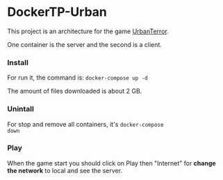# DockerTP-Urban

This project is an architecture for the game [UrbanTerror](https://www.urbanterror.info/home/).

One container is the server and the second is a client. 

### Install
For run it, the command is: <code>docker-compose up -d</code>

The amount of files downloaded is about 2 GB.

### Unintall
For stop and remove all containers, it's <code>docker-compose down</code>

### Play 

When the game start you should click on Play then "Internet" for **change the network** to local and see the server.
